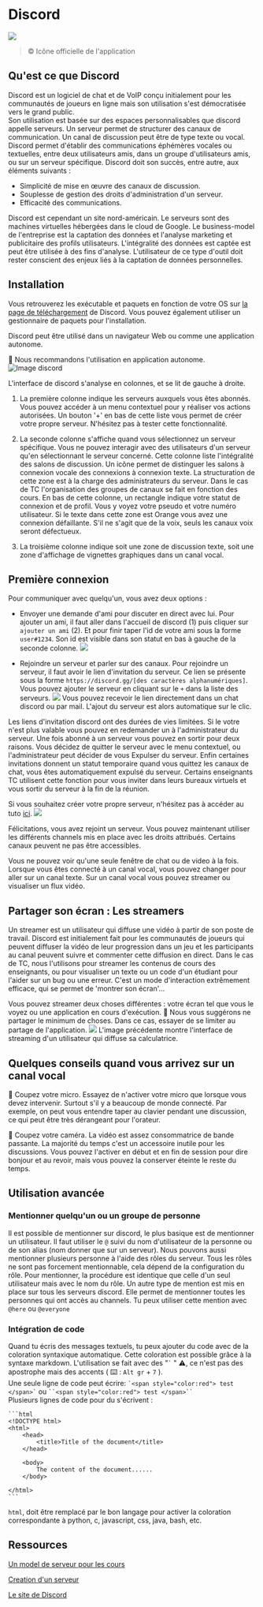 # Discord

 ![](https://www.podfeet.com/blog/wp-content/uploads/2018/02/discord-logo.png)
 >  © Icône officielle de l'application

## Qu'est ce que Discord

Discord est un logiciel de chat et de VoIP conçu initialement pour les communautés de joueurs en ligne mais son utilisation s'est démocratisée vers le grand public.  
Son utilisation est basée sur des espaces personnalisables que discord appelle serveurs.  Un serveur permet de structurer des canaux de communication. Un canal de discussion peut être de type texte ou vocal. Discord permet d'établir des communications éphémères vocales ou textuelles, entre deux utilisateurs amis, dans un groupe d'utilisateurs amis, ou sur un serveur spécifique.
Discord doit son succès, entre autre, aux éléments suivants :
- Simplicité de mise en œuvre des canaux de discussion.
- Souplesse de gestion des droits d'administration d'un serveur.
- Efficacité des communications.

Discord est cependant un site nord-américain. Le serveurs sont des machines virtuelles hébergées dans le cloud de Google. Le business-model de l'entreprise est la captation des données et l'analyse marketing et publicitaire des profils utilisateurs. L'intégralité des données est captée est peut être utilisée à des fins d'analyse. L'utilisateur de ce type d'outil doit rester conscient des enjeux liés à la captation de données personnelles.

## Installation

Vous retrouverez les exécutable et paquets en fonction de votre OS sur [la page de téléchargement](https://discord.com/download) de Discord. Vous pouvez également utiliser un gestionnaire de paquets pour l'installation.

Discord peut être utilisé dans un navigateur Web ou comme une application autonome.

:muscle: Nous recommandons l'utilisation en application autonome.
![Image discord](img/AppDiscord.png?raw=true "Application discord")

L'interface de discord s'analyse en colonnes, et se lit de gauche à droite.
1. La première colonne indique les serveurs auxquels vous êtes abonnés. Vous pouvez accéder à un menu contextuel pour y réaliser vos actions autorisées. Un bouton '+' en bas de cette liste vous permet de créer votre propre serveur. N'hésitez pas à tester cette fonctionnalité.

2. La seconde colonne s'affiche quand vous sélectionnez un serveur spécifique. Vous ne pouvez interagir avec des utilisateurs d'un serveur qu'en sélectionnant le serveur concerné. Cette colonne liste l'intégralité des salons de discussion. Un icône permet de distinguer les salons à connexion vocale des connexions à connexion texte. La structuration de cette zone est à la charge des administrateurs du serveur. Dans le cas de TC l'organisation des groupes de canaux se fait en fonction des cours.
En bas de cette colonne, un rectangle indique votre statut de connexion et de profil. Vous y voyez votre pseudo et votre numéro utilisateur. Si le texte dans cette zone est Orange vous avez une connexion défaillante. S'il ne s'agit que de la voix, seuls les canaux voix seront défectueux.

3. La troisième colonne indique soit une zone de discussion texte, soit une zone d'affichage de vignettes graphiques dans un canal vocal.

## Première connexion

Pour communiquer avec quelqu'un, vous avez deux options :

- Envoyer une demande d'ami pour discuter en direct avec lui. Pour ajouter un ami, il faut aller dans l'accueil de discord (1) puis cliquer sur `ajouter un ami` (2). Et pour finir taper l'id de votre ami sous la forme `user#1234`. Son id est visible dans son statut en bas à gauche de la seconde colonne.
  ![](img/AddFriend.png)

- Rejoindre un serveur et parler sur des canaux. Pour rejoindre un serveur, il faut avoir le lien d'invitation du serveur. Ce lien se présente sous la forme `https://discord.gg/[des caractères alphanumériques]`. Vous pouvez ajouter le serveur en cliquant sur le `+` dans la liste des serveurs.
  ![](img/AddServer.png)
Vous pouvez recevoir le lien directement dans un chat discord ou par mail. L'ajout du serveur est alors automatique sur le clic.

Les liens d'invitation discord ont des durées de vies limitées. Si le votre n'est plus valable vous pouvez en redemander un à l'administrateur du serveur. Une fois abonné à un serveur vous pouvez en sortir pour deux raisons. Vous décidez de quitter le serveur avec le menu contextuel, ou l'administrateur peut décider de vous Expulser du serveur. Enfin certaines invitations donnent un statut temporaire quand vous quittez les canaux de chat, vous êtes automatiquement expulsé du serveur. Certains enseignants TC utilisent cette fonction pour vous inviter dans leurs bureaux virtuels et vous sortir du serveur à la fin de la réunion.

Si vous souhaitez créer votre propre serveur, n'hésitez pas à accéder au tuto  [ici](ServeurCreation.md).
![](img/OtherServeur.png)

Félicitations, vous avez rejoint un serveur. Vous pouvez maintenant utiliser les différents channels mis en place avec les droits attribués. Certains canaux peuvent ne  pas être accessibles.

Vous ne pouvez voir qu'une seule fenêtre de chat ou de video à la fois. Lorsque vous êtes connecté à un canal vocal, vous pouvez changer pour aller sur un canal texte. Sur un canal vocal vous pouvez streamer ou visualiser un flux vidéo.

## Partager son écran : Les streamers
Un streamer est un utilisateur qui diffuse une vidéo à partir de son poste de travail. Discord est initialement fait pour les communautés de joueurs qui peuvent diffuser la vidéo de leur progression dans un jeu et les participants au canal peuvent suivre et commenter cette diffusion en direct.
Dans le cas de TC, nous l'utilisons pour streamer les contenus de cours des enseignants, ou pour visualiser un texte ou un code d'un étudiant pour l'aider sur un bug ou une erreur. C'est un mode d'interaction extrêmement efficace, qui se permet de 'montrer son écran'...

Vous pouvez streamer deux choses différentes : votre écran tel que vous le voyez ou une application en cours d'exécution.
:muscle: Nous vous suggérons ne partager le minimum de choses. Dans ce cas, essayer de se limiter au partage de l'application.
![](img/Streamer.png)
L'image précédente montre l'interface de streaming d'un utilisateur qui diffuse sa calculatrice.

## Quelques conseils quand vous arrivez sur un canal vocal
:muscle: Coupez votre micro.
Essayez de n'activer votre micro que lorsque vous devez intervenir. Surtout s'il y a beaucoup de monde connecté. Par exemple, on peut vous entendre taper au clavier pendant une discussion, ce qui peut être très dérangeant pour l'orateur.

:muscle: Coupez votre caméra.
La vidéo est assez consommatrice de bande passante. La majorité du temps c'est un accessoire inutile pour les discussions. Vous pouvez l'activer en début et en fin de session pour dire bonjour et au revoir, mais vous pouvez la conserver éteinte le reste du temps.

## Utilisation avancée

### Mentionner quelqu'un ou un groupe de personne

Il est possible de mentionner sur discord, le plus basique est de mentionner un utilisateur. Il faut utiliser le `@` suivi du nom d'utilisateur de la personne ou de son alias (nom donner que sur un serveur).
Nous pouvons aussi mentionner plusieurs personne à l'aide des rôles du serveur. Tous les rôles ne sont pas forcement mentionnable, cela dépend de la configuration du rôle. Pour mentionner, la procédure est identique que celle d'un seul utilisateur mais avec le nom du rôle.
Un autre type de mention est mis en place sur tous les serveurs discord. Elle permet de mentionner toutes les personnes qui ont accès au channels. Tu peux utiliser cette mention avec `@here` ou `@everyone`

### Intégration de code

Quand tu écris des messages textuels, tu peux ajouter du code avec de la coloration syntaxique automatique. Cette coloration est possible grâce à la syntaxe markdown.
L'utilisation se fait avec des  "`` ` `` " :warning:, ce n'est pas des apostrophe mais des accents ( :keyboard: : ``Alt gr`` + ``7`` ).  
Une seule ligne de code peut écrire: `` `<span style="color:red"> test </span>` `` ou ``` ``<span style="color:red"> test </span>`` ```  
Plusieurs lignes de code pour du s'écrivent :

```
​```html
<!DOCTYPE html>
<html>
	<head>
		<title>Title of the document</title>
	</head>

	<body>
		The content of the document......
	</body>

</html>
​```
```

`html`, doit être remplacé par le bon langage pour activer la coloration correspondante à python, c, javascript, css, java, bash, etc.

## Ressources

[Un model de serveur pour les cours](Serveur_model_cours.md)

[Creation d'un serveur](ServeurCreation.md)

[Le site de Discord](https://discord.com/)
